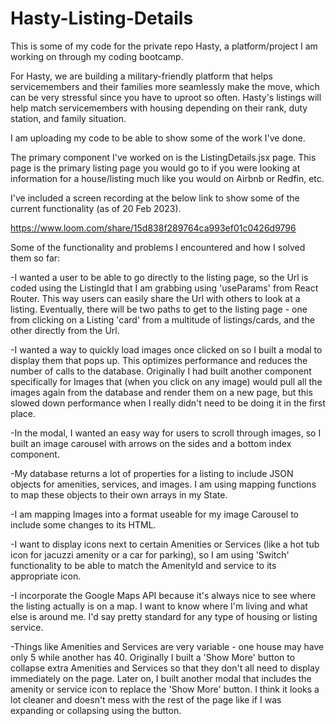# Hasty-Listing-Details
This is some of my code for the private repo Hasty, a platform/project I am working on through my coding bootcamp. 

For Hasty, we are building a military-friendly platform that helps servicemembers and their families more seamlessly make the move, which can be very stressful since you have to uproot so often. Hasty's listings will help match servicemembers with housing depending on their rank, duty station, and family situation.

I am uploading my code to be able to show some of the work I've done. 

The primary component I've worked on is the ListingDetails.jsx page. 
This page is the primary listing page you would go to if you were looking at information for a house/listing much like you would on Airbnb or Redfin, etc. 

I've included a screen recording at the below link to show some of the current functionality (as of 20 Feb 2023).
    
https://www.loom.com/share/15d838f289764ca993ef01c0426d9796


Some of the functionality and problems I encountered and how I solved them so far:

-I wanted a user to be able to go directly to the listing page, so the Url is coded using the ListingId that I am grabbing using 'useParams' from React Router. This way users can easily share the Url with others to look at a listing. Eventually, there will be two paths to get to the listing page - one from clicking on a Listing 'card' from a multitude of listings/cards, and the other directly from the Url.

-I wanted a way to quickly load images once clicked on so I built a modal to display them that pops up. This optimizes performance and reduces the number of calls to the database. Originally I had built another component specifically for Images that (when you click on any image) would pull all the images again from the database and render them on a new page, but this slowed down performance when I really didn't need to be doing it in the first place. 

-In the modal, I wanted an easy way for users to scroll through images, so I built an image carousel with arrows on the sides and a bottom index component.

-My database returns a lot of properties for a listing to include JSON objects for amenities, services, and images. I am using mapping functions to map these objects to their own arrays in my State. 

-I am mapping Images into a format useable for my image Carousel to include some changes to its HTML. 

-I want to display icons next to certain Amenities or Services (like a hot tub icon for jacuzzi amenity or a car for parking), so I am using 'Switch' functionality to be able to match the AmenityId and service to its appropriate icon. 

-I incorporate the Google Maps API because it's always nice to see where the listing actually is on a map. I want to know where I'm living and what else is around me. I'd say pretty standard for any type of housing or listing service.

-Things like Amenities and Services are very variable - one house may have only 5 while another has 40. Originally I built a 'Show More' button to collapse extra Amenities and Services so that they don't all need to display immediately on the page. Later on, I built another modal that includes the amenity or service icon to replace the 'Show More' button. I think it looks a lot cleaner and doesn't mess with the rest of the page like if I was expanding or collapsing using the button.
